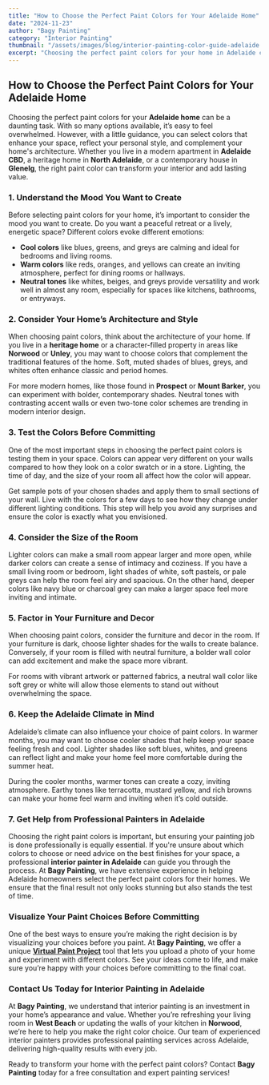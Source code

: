 ```yaml
---
title: "How to Choose the Perfect Paint Colors for Your Adelaide Home"
date: "2024-11-23"
author: "Bagy Painting"
category: "Interior Painting"
thumbnail: "/assets/images/blog/interior-painting-color-guide-adelaide.webp"
excerpt: "Choosing the perfect paint colors for your home in Adelaide can be daunting. This guide offers expert tips on selecting colors that enhance your space and suit the Adelaide lifestyle."
---
```


## How to Choose the Perfect Paint Colors for Your Adelaide Home

Choosing the perfect paint colors for your **Adelaide home** can be a daunting task. With so many options available, it’s easy to feel overwhelmed. However, with a little guidance, you can select colors that enhance your space, reflect your personal style, and complement your home's architecture. Whether you live in a modern apartment in **Adelaide CBD**, a heritage home in **North Adelaide**, or a contemporary house in **Glenelg**, the right paint color can transform your interior and add lasting value.

### 1. **Understand the Mood You Want to Create**

Before selecting paint colors for your home, it’s important to consider the mood you want to create. Do you want a peaceful retreat or a lively, energetic space? Different colors evoke different emotions:

- **Cool colors** like blues, greens, and greys are calming and ideal for bedrooms and living rooms.
- **Warm colors** like reds, oranges, and yellows can create an inviting atmosphere, perfect for dining rooms or hallways.
- **Neutral tones** like whites, beiges, and greys provide versatility and work well in almost any room, especially for spaces like kitchens, bathrooms, or entryways.

### 2. **Consider Your Home’s Architecture and Style**

When choosing paint colors, think about the architecture of your home. If you live in a **heritage home** or a character-filled property in areas like **Norwood** or **Unley**, you may want to choose colors that complement the traditional features of the home. Soft, muted shades of blues, greys, and whites often enhance classic and period homes.

For more modern homes, like those found in **Prospect** or **Mount Barker**, you can experiment with bolder, contemporary shades. Neutral tones with contrasting accent walls or even two-tone color schemes are trending in modern interior design.

### 3. **Test the Colors Before Committing**

One of the most important steps in choosing the perfect paint colors is testing them in your space. Colors can appear very different on your walls compared to how they look on a color swatch or in a store. Lighting, the time of day, and the size of your room all affect how the color will appear.

Get sample pots of your chosen shades and apply them to small sections of your wall. Live with the colors for a few days to see how they change under different lighting conditions. This step will help you avoid any surprises and ensure the color is exactly what you envisioned.

### 4. **Consider the Size of the Room**

Lighter colors can make a small room appear larger and more open, while darker colors can create a sense of intimacy and coziness. If you have a small living room or bedroom, light shades of white, soft pastels, or pale greys can help the room feel airy and spacious. On the other hand, deeper colors like navy blue or charcoal grey can make a larger space feel more inviting and intimate.

### 5. **Factor in Your Furniture and Decor**

When choosing paint colors, consider the furniture and decor in the room. If your furniture is dark, choose lighter shades for the walls to create balance. Conversely, if your room is filled with neutral furniture, a bolder wall color can add excitement and make the space more vibrant.

For rooms with vibrant artwork or patterned fabrics, a neutral wall color like soft grey or white will allow those elements to stand out without overwhelming the space.

### 6. **Keep the Adelaide Climate in Mind**

Adelaide’s climate can also influence your choice of paint colors. In warmer months, you may want to choose cooler shades that help keep your space feeling fresh and cool. Lighter shades like soft blues, whites, and greens can reflect light and make your home feel more comfortable during the summer heat. 

During the cooler months, warmer tones can create a cozy, inviting atmosphere. Earthy tones like terracotta, mustard yellow, and rich browns can make your home feel warm and inviting when it’s cold outside.

### 7. **Get Help from Professional Painters in Adelaide**

Choosing the right paint colors is important, but ensuring your painting job is done professionally is equally essential. If you're unsure about which colors to choose or need advice on the best finishes for your space, a professional **interior painter in Adelaide** can guide you through the process. At **Bagy Painting**, we have extensive experience in helping Adelaide homeowners select the perfect paint colors for their homes. We ensure that the final result not only looks stunning but also stands the test of time.

### **Visualize Your Paint Choices Before Committing**

One of the best ways to ensure you’re making the right decision is by visualizing your choices before you paint. At **Bagy Painting**, we offer a unique [**Virtual Paint Project**](https://bagypainting.com.au//virtual-paint-project) tool that lets you upload a photo of your home and experiment with different colors. See your ideas come to life, and make sure you’re happy with your choices before committing to the final coat.

### Contact Us Today for Interior Painting in Adelaide

At **Bagy Painting**, we understand that interior painting is an investment in your home’s appearance and value. Whether you’re refreshing your living room in **West Beach** or updating the walls of your kitchen in **Norwood**, we’re here to help you make the right color choice. Our team of experienced interior painters provides professional painting services across Adelaide, delivering high-quality results with every job.

Ready to transform your home with the perfect paint colors? Contact **Bagy Painting** today for a free consultation and expert painting services!

